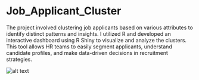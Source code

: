 # Job_Applicant_Cluster

 The project involved clustering job applicants based on various attributes to identify distinct patterns and insights. I utilized R and developed an interactive dashboard using R Shiny to visualize and analyze the clusters. This tool allows HR teams to easily segment applicants, understand candidate profiles, and make data-driven decisions in recruitment strategies.

![alt text](display.png)
